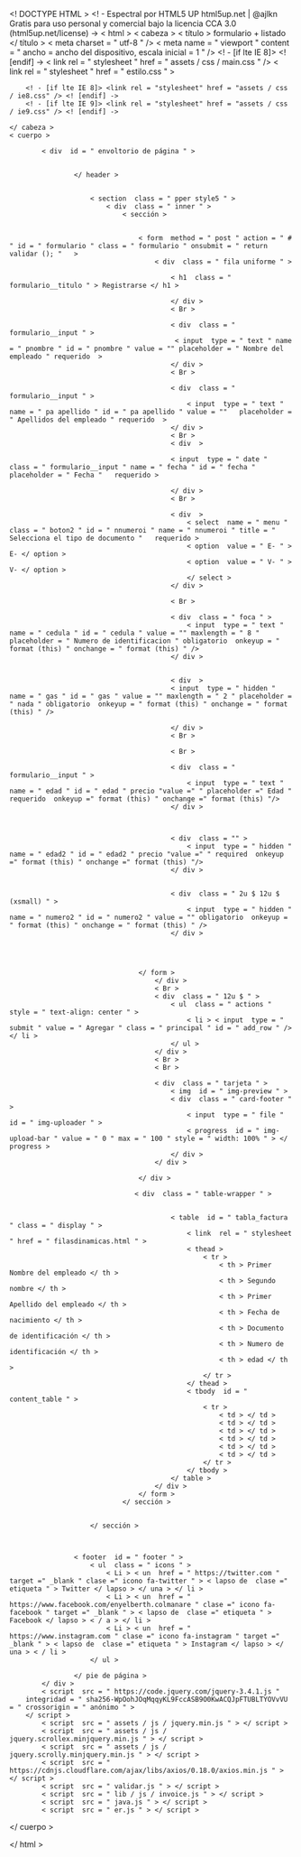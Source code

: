 <! DOCTYPE HTML >
<! -
	Espectral por HTML5 UP
	html5up.net | @ajlkn
	Gratis para uso personal y comercial bajo la licencia CCA 3.0 (html5up.net/license)
->
< html >
	< cabeza >
		< título > formulario + listado </ título >
		< meta  charset = " utf-8 " />
		< meta  name = " viewport " content = " ancho = ancho del dispositivo, escala inicial = 1 " />
		<! - [if lte IE 8]> <script src = "assets / js / ie / html5shiv.js"> </script> <! [endif] ->
		< link  rel = " stylesheet " href = " assets / css / main.css " />
		< link  rel = " stylesheet " href = " estilo.css " >
		
		<! - [if lte IE 8]> <link rel = "stylesheet" href = "assets / css / ie8.css" /> <! [endif] ->
		<! - [if lte IE 9]> <link rel = "stylesheet" href = "assets / css / ie9.css" /> <! [endif] ->

	</ cabeza >
	< cuerpo >
	
			< div  id = " envoltorio de página " >

			
					</ header >
				
					
						< section  class = " pper style5 " >
							< div  class = " inner " >
								< sección >
									

									< form  method = " post " action = " # " id = " formulario " class = " formulario " onsubmit = " return validar (); "   >
										< div  class = " fila uniforme " >

											< h1  class = " formulario__titulo " > Registrarse </ h1 >

											</ div >
											< Br >

											< div  class = " formulario__input " >
									 		 < input  type = " text " name = " pnombre " id = " pnombre " value = "" placeholder = " Nombre del empleado " requerido  >
											</ div >
											< Br >

											< div  class = " formulario__input " >
												< input  type = " text " name = " pa apellido " id = " pa apellido " value = ""   placeholder = " Apellidos del empleado " requerido  >
											</ div >
											< Br >
											< div  >

                                            < input  type = " date "   class = " formulario__input " name = " fecha " id = " fecha " placeholder = " Fecha "   requerido >

											</ div >
											< Br >

											< div  >
												< select  name = " menu " class = " boton2 " id = " nnumeroi " name = " nnumeroi " title = " Selecciona el tipo de documento "   requerido >
											    < option  value = " E- " > E- </ option >
												< option  value = " V- " > V- </ option >
												</ select >
											</ div >

											< Br >

                                            < div  class = " foca " >
												< input  type = " text " name = " cedula " id = " cedula " value = "" maxlength = " 8 "   placeholder = " Numero de identificacion " obligatorio  onkeyup = " format (this) " onchange = " format (this) " />
											</ div >
											

											< div  >
											< input  type = " hidden " name = " gas " id = " gas " value = "" maxlength = " 2 " placeholder = " nada " obligatorio  onkeyup = " format (this) " onchange = " format (this) " />
											
											</ div >
											< Br >

                                            < Br >

											< div  class = " formulario__input " >
												< input  type = " text " name = " edad " id = " edad " precio "value =" " placeholder =" Edad " requerido  onkeyup =" format (this) " onchange =" format (this) "/>
											</ div >	
											
													
											
											< div  class = "" >
												< input  type = " hidden " name = " edad2 " id = " edad2 " precio "value =" " required  onkeyup =" format (this) " onchange =" format (this) "/>
											</ div >

											
											< div  class = " 2u $ 12u $ (xsmall) " >
												< input  type = " hidden " name = " numero2 " id = " numero2 " value = "" obligatorio  onkeyup = " format (this) " onchange = " format (this) " />
											</ div >

						
											
											
									</ form >								
										</ div >
										< Br >
										< div  class = " 12u $ " >
											< ul  class = " actions " style = " text-align: center " >
												< li > < input  type = " submit " value = " Agregar " class = " principal " id = " add_row " /> </ li >
											</ ul >
										</ div >
										< Br >
										< Br >     
					
										< div  class = " tarjeta " >
											< img  id = " img-preview " >
											< div  class = " card-footer " >
												< input  type = " file " id = " img-uploader " >
												< progress  id = " img-upload-bar " value = " 0 " max = " 100 " style = " width: 100% " > </ progress >
											</ div >
										</ div >
								
									</ div >

		                           < div  class = " table-wrapper " >
											

											< table  id = " tabla_factura " class = " display " >
												< link  rel = " stylesheet " href = " filasdinamicas.html " >
												< thead >
													< tr >
														< th > Primer Nombre del empleado </ th >
														< th > Segundo nombre </ th >
														< th > Primer Apellido del empleado </ th >
														< th > Fecha de nacimiento </ th >
														< th > Documento de identificación </ th >
														< th > Numero de identificación </ th >
														< th > edad </ th >
													</ tr >
												</ thead >
												< tbody  id = " content_table " >
													< tr >
														< td > </ td >
														< td > </ td >
														< td > </ td >
														< td > </ td >
														< td > </ td >
														< td > </ td >
													</ tr >
												</ tbody >
											</ table >
										</ div >
									</ form >
								</ sección >
								
							
						</ sección >


			
					< footer  id = " footer " >
						< ul  class = " icons " >
							< Li > < un  href = " https://twitter.com " target =" _blank " clase =" icono fa-twitter " > < lapso de  clase =" etiqueta " > Twitter </ lapso > </ una > </ li >
							< Li > < un  href = " https://www.facebook.com/enyelberth.colmanare " clase =" icono fa-facebook " target =" _blank " > < lapso de  clase =" etiqueta " > Facebook </ lapso > < / a > </ li >
							< Li > < un  href = " https://www.instagram.com " clase =" icono fa-instagram " target =" _blank " > < lapso de  clase =" etiqueta " > Instagram </ lapso > </ una > < / li >
						</ ul >
						
					</ pie de página >
			</ div >
			< script  src = " https://code.jquery.com/jquery-3.4.1.js "
        integridad = " sha256-WpOohJOqMqqyKL9FccASB9O0KwACQJpFTUBLTYOVvVU = " crossorigin = " anónimo " >
        </ script >
			< script  src = " assets / js / jquery.min.js " > </ script >
			< script  src = " assets / js / jquery.scrollex.minjquery.min.js " > </ script >
			< script  src = " assets / js / jquery.scrolly.minjquery.min.js " > </ script >
			< script  src = " https://cdnjs.cloudflare.com/ajax/libs/axios/0.18.0/axios.min.js " > </ script >
           	< script  src = " validar.js " > </ script >
		    < script  src = " lib / js / invoice.js " > </ script >
			< script  src = " java.js " > </ script >
			< script  src = " er.js " > </ script >
			
		
			
</ cuerpo >


</ html >
